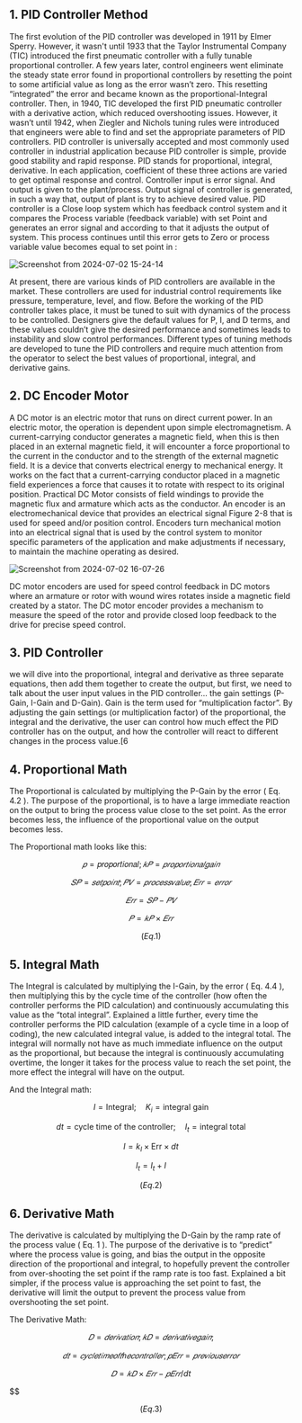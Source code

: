 ## 1. PID Controller Method

The first evolution of the PID controller was developed in 1911 by Elmer Sperry. However, it
wasn't until 1933 that the Taylor Instrumental Company (TIC) introduced the first pneumatic
controller with a fully tunable proportional controller. A few years later, control engineers went
eliminate the steady state error found in proportional controllers by resetting the point to some
artificial value as long as the error wasn’t zero. This resetting “integrated” the error and became
known as the proportional-Integral controller. Then, in 1940, TIC developed the first PID
pneumatic controller with a derivative action, which reduced overshooting issues. However, it
wasn’t until 1942, when Ziegler and Nichols tuning rules were introduced that engineers were
able to find and set the appropriate parameters of PID controllers.
PID controller is universally accepted and most commonly used controller in industrial
application because PID controller is simple, provide good stability and rapid response. PID
stands for proportional, integral, derivative. In each application, coefficient of these three
actions are varied to get optimal response and control. Controller input is error signal. And
output is given to the plant/process. Output signal of controller is generated, in such a way that,
output of plant is try to achieve desired value. PID controller is a Close loop system which has
feedback control system and it compares the Process variable (feedback variable) with set Point
and generates an error signal and according to that it adjusts the output of system. This process
continues until this error gets to Zero or process variable value becomes equal to set point in :


   ![Screenshot from 2024-07-02 15-24-14](https://github.com/TepmarotdanielZ/PID/assets/139426571/6b06277a-bc69-4557-bb4f-529a4dd78c42)



At present, there are various kinds of PID controllers are available in the market. These
controllers are used for industrial control requirements like pressure, temperature, level, and
flow. Before the working of the PID controller takes place, it must be tuned to suit with
dynamics of the process to be controlled. Designers give the default values for P, I, and D
terms, and these values couldn’t give the desired performance and sometimes leads to
instability and slow control performances. Different types of tuning methods are developed to
tune the PID controllers and require much attention from the operator to select the best values
of proportional, integral, and derivative gains.

## 2. DC Encoder Motor

A DC motor is an electric motor that runs on direct current power. In an electric motor, the
operation is dependent upon simple electromagnetism. A current-carrying conductor generates
a magnetic field, when this is then placed in an external magnetic field, it will encounter a force
proportional to the current in the conductor and to the strength of the external magnetic field.
It is a device that converts electrical energy to mechanical energy. It works on the fact that a
current-carrying conductor placed in a magnetic field experiences a force that causes it to rotate
with respect to its original position. Practical DC Motor consists of field windings to provide
the magnetic flux and armature which acts as the conductor.
An encoder is an electromechanical device that provides an electrical signal Figure 2-8 that is
used for speed and/or position control. Encoders turn mechanical motion into an electrical
signal that is used by the control system to monitor specific parameters of the application and
make adjustments if necessary, to maintain the machine operating as desired.


![Screenshot from 2024-07-02 16-07-26](https://github.com/TepmarotdanielZ/PID/assets/139426571/32b15de0-6352-4361-b21b-8a1c581d70a0)

DC motor encoders are used for speed control feedback in DC motors where an armature or
rotor with wound wires rotates inside a magnetic field created by a stator. The DC motor
encoder provides a mechanism to measure the speed of the rotor and provide closed loop
feedback to the drive for precise speed control.

## 3. PID Controller

we will dive into the proportional, integral and derivative as three separate equations, then add
them together to create the output, but first, we need to talk about the user input values in the
PID controller… the gain settings (P-Gain, I-Gain and D-Gain). Gain is the term used for
“multiplication factor”. By adjusting the gain settings (or multiplication factor) of the
proportional, the integral and the derivative, the user can control how much effect the PID
controller has on the output, and how the controller will react to different changes in the process
value.[6

## 4. Proportional Math

The Proportional is calculated by multiplying the P-Gain by the error ( Eq. 4.2 ). The purpose
of the proportional, is to have a large immediate reaction on the output to bring the process
value close to the set point. As the error becomes less, the influence of the proportional value
on the output becomes less.

   The Proportional math looks like this:
   
$$
   𝑝 = \text {𝑝𝑟𝑜𝑝𝑜𝑟𝑡𝑖𝑜𝑛𝑎𝑙}; 𝑘𝑃 = 𝑝𝑟𝑜𝑝𝑜𝑟𝑡𝑖𝑜𝑛𝑎𝑙 𝑔𝑎𝑖𝑛
$$

$$
   𝑆𝑃 = 𝑠𝑒𝑡 𝑝𝑜𝑖𝑛𝑡; 𝑃𝑉 = 𝑝𝑟𝑜𝑐𝑒𝑠𝑠 𝑣𝑎𝑙𝑢𝑒; 𝐸𝑟𝑟 = 𝑒𝑟𝑟𝑜𝑟
$$

$$
   𝐸𝑟𝑟 = 𝑆𝑃 − 𝑃𝑉
$$

$$
   𝑃 = 𝑘𝑃 × 𝐸𝑟𝑟
$$

$$
   ( Eq. 1 )
$$

## 5. Integral Math

The Integral is calculated by multiplying the I-Gain, by the error ( Eq. 4.4 ), then multiplying
this by the cycle time of the controller (how often the controller performs the PID calculation)
and continuously accumulating this value as the “total integral”.
Explained a little further, every time the controller performs the PID calculation (example of a
cycle time in a loop of coding), the new calculated integral value, is added to the integral total.
The integral will normally not have as much immediate influence on the output as the
proportional, but because the integral is continuously accumulating overtime, the longer it takes
for the process value to reach the set point, the more effect the integral will have on the output.
      

And the Integral math:

$$
I = \text{Integral}; \quad K_i = \text{integral gain}
$$

$$
dt = \text{cycle time of the controller}; \quad I_t = \text{integral total}
$$

$$
I = k_I \times \text{Err} \times dt
$$

$$
I_t = I_t + I
$$


$$
   ( Eq. 2 )
$$


## 6. Derivative Math

The derivative is calculated by multiplying the D-Gain by the ramp rate of the process value
( Eq. 1 ). The purpose of the derivative is to “predict” where the process value is going, and
bias the output in the opposite direction of the proportional and integral, to hopefully prevent
the controller from over-shooting the set point if the ramp rate is too fast.
Explained a bit simpler, if the process value is approaching the set point to fast, the derivative
will limit the output to prevent the process value from overshooting the set point.


The Derivative Math:

$$
𝐷 = 𝑑𝑒𝑟𝑖𝑣𝑎𝑡𝑖𝑜𝑛; 𝑘𝐷 = 𝑑𝑒𝑟𝑖𝑣𝑎𝑡𝑖𝑣𝑒 𝑔𝑎𝑖𝑛;
$$

$$
𝑑𝑡 = 𝑐𝑦𝑐𝑙𝑒 𝑡𝑖𝑚𝑒 𝑜𝑓 𝑡ℎ𝑒 𝑐𝑜𝑛𝑡𝑟𝑜𝑙𝑙𝑒𝑟; 𝑝𝐸𝑟𝑟 = 𝑝𝑟𝑒𝑣𝑖𝑜𝑢𝑠 𝑒𝑟𝑟𝑜𝑟
$$

$$
𝐷 = 𝑘𝐷 × 𝐸𝑟𝑟 − 𝑝𝐸𝑟𝑟 / dt
$$

$$

$$
   ( Eq. 3 )
$$



